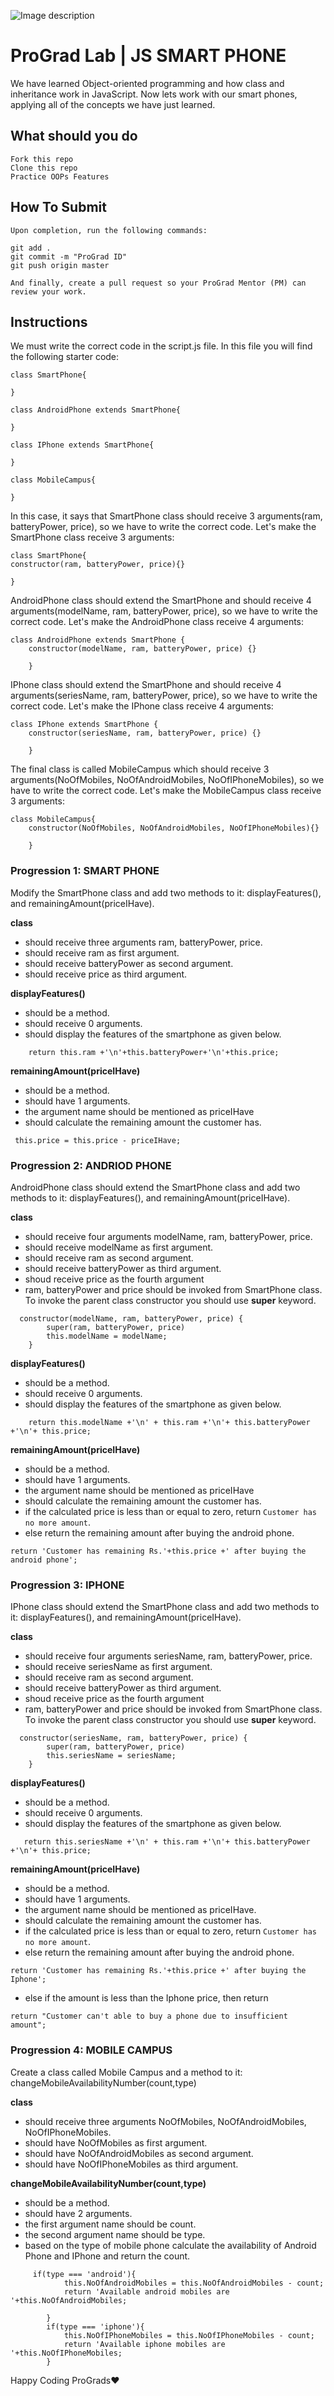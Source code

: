 ![Image description](https://i1.faceprep.in/ProGrad/prograd-logo.png)

# ProGrad Lab | JS SMART PHONE

We have learned Object-oriented programming and how class and inheritance work in JavaScript. Now lets work with our smart phones, applying all of the concepts we have just learned.

## What should you do
```
Fork this repo
Clone this repo
Practice OOPs Features
```

## How To Submit
```
Upon completion, run the following commands:

git add .
git commit -m "ProGrad ID"
git push origin master

And finally, create a pull request so your ProGrad Mentor (PM) can review your work.
```

## Instructions
We must write the correct code in the script.js file. In this file you will find the following starter code:
```
class SmartPhone{

}

class AndroidPhone extends SmartPhone{

}

class IPhone extends SmartPhone{

}

class MobileCampus{

}
```

In this case, it says that SmartPhone class should receive 3 arguments(ram, batteryPower, price), so we have to write the correct code. Let's make the SmartPhone class receive 3 arguments:
```
class SmartPhone{
constructor(ram, batteryPower, price){}

}
```
AndroidPhone class should extend the SmartPhone and should receive 4 arguments(modelName, ram, batteryPower, price), so we have to write the correct code. Let's make the AndroidPhone class receive 4 arguments:

```
class AndroidPhone extends SmartPhone {
    constructor(modelName, ram, batteryPower, price) {}
    
    }
```
IPhone class should extend the SmartPhone and should receive 4 arguments(seriesName, ram, batteryPower, price), so we have to write the correct code. Let's make the IPhone class receive 4 arguments:
```
class IPhone extends SmartPhone {
    constructor(seriesName, ram, batteryPower, price) {}
    
    }
```
The final class is called MobileCampus which should receive 3 arguments(NoOfMobiles, NoOfAndroidMobiles, NoOfIPhoneMobiles), so we have to write the correct code. Let's make the MobileCampus class receive 3 arguments:
```
class MobileCampus{
    constructor(NoOfMobiles, NoOfAndroidMobiles, NoOfIPhoneMobiles){}
    
    }
```

### Progression 1: SMART PHONE
Modify the SmartPhone class and add two methods to it: displayFeatures(), and remainingAmount(priceIHave).

**class**
- should receive three arguments ram, batteryPower, price.
- should receive ram as first argument.
- should receive batteryPower as second argument.
- should receive price as third argument.

**displayFeatures()**
- should be a method.
- should receive 0 arguments.
- should display the features of the smartphone as given below.
```
    return this.ram +'\n'+this.batteryPower+'\n'+this.price;
```

**remainingAmount(priceIHave)**
- should be a method.
- should have 1 arguments.
- the argument name should be mentioned as priceIHave
- should calculate the remaining amount the customer has.
```
 this.price = this.price - priceIHave;
```

### Progression 2:  ANDRIOD PHONE

AndroidPhone class should extend the SmartPhone class and add two methods to it: displayFeatures(), and remainingAmount(priceIHave).

**class**
- should receive four arguments modelName, ram, batteryPower, price.
- should receive modelName as first argument.
- should receive ram as second argument.
- should receive batteryPower as third argument.
- shoud receive price as the fourth argument
- ram, batteryPower and price should be invoked from SmartPhone class. To invoke the parent class constructor you should use **super** keyword.
```
  constructor(modelName, ram, batteryPower, price) {
        super(ram, batteryPower, price)
        this.modelName = modelName;
    }
```

**displayFeatures()**
- should be a method.
- should receive 0 arguments.
- should display the features of the smartphone as given below.
```
    return this.modelName +'\n' + this.ram +'\n'+ this.batteryPower +'\n'+ this.price;
```

**remainingAmount(priceIHave)**
- should be a method.
- should have 1 arguments.
- the argument name should be mentioned as priceIHave
- should calculate the remaining amount the customer has.
- if the calculated price is less than or equal to zero, return ```Customer has no more amount```.
- else return the remaining amount after buying the android phone.
```
return 'Customer has remaining Rs.'+this.price +' after buying the android phone';
```


### Progression 3:   IPHONE

IPhone class should extend the SmartPhone class and add two methods to it: displayFeatures(), and remainingAmount(priceIHave).

**class**
- should receive four arguments seriesName, ram, batteryPower, price.
- should receive seriesName as first argument.
- should receive ram as second argument.
- should receive batteryPower as third argument.
- shoud receive price as the fourth argument
- ram, batteryPower and price should be invoked from SmartPhone class. To invoke the parent class constructor you should use **super** keyword.
```
  constructor(seriesName, ram, batteryPower, price) {
        super(ram, batteryPower, price)
        this.seriesName = seriesName;
    }
```

**displayFeatures()**
- should be a method.
- should receive 0 arguments.
- should display the features of the smartphone as given below.
```
   return this.seriesName +'\n' + this.ram +'\n'+ this.batteryPower +'\n'+ this.price;
```

**remainingAmount(priceIHave)**
- should be a method.
- should have 1 arguments.
- the argument name should be mentioned as priceIHave.
- should calculate the remaining amount the customer has.
- if the calculated price is less than or equal to zero, return ```Customer has no more amount```.
- else return the remaining amount after buying the android phone.
```
return 'Customer has remaining Rs.'+this.price +' after buying the Iphone';
```
- else if the amount is less than the Iphone price, then return
```
return "Customer can't able to buy a phone due to insufficient amount";
```

### Progression 4:  MOBILE CAMPUS
Create a class called Mobile Campus and a method to it:  changeMobileAvailabilityNumber(count,type)

**class**
- should receive three arguments NoOfMobiles, NoOfAndroidMobiles, NoOfIPhoneMobiles.
- should have NoOfMobiles as first argument.
- should have NoOfAndroidMobiles as second argument.
- should have NoOfIPhoneMobiles as third argument.

**changeMobileAvailabilityNumber(count,type)**
- should be a method.
- should have 2 arguments.
- the first argument name should be count.
- the second argument name should be type.
- based on the type of mobile phone calculate the availability of Android Phone and IPhone and return the count.
```
     if(type === 'android'){
            this.NoOfAndroidMobiles = this.NoOfAndroidMobiles - count;
            return 'Available android mobiles are '+this.NoOfAndroidMobiles;

        }
        if(type === 'iphone'){
            this.NoOfIPhoneMobiles = this.NoOfIPhoneMobiles - count;
            return 'Available iphone mobiles are '+this.NoOfIPhoneMobiles;
        }
```


Happy Coding ProGrads❤️

